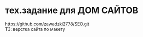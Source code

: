 # тех.задание для ДОМ САЙТОВ 

https://github.com/zawadzki2778/SEO.git  
 ТЗ: верстка сайта по макету